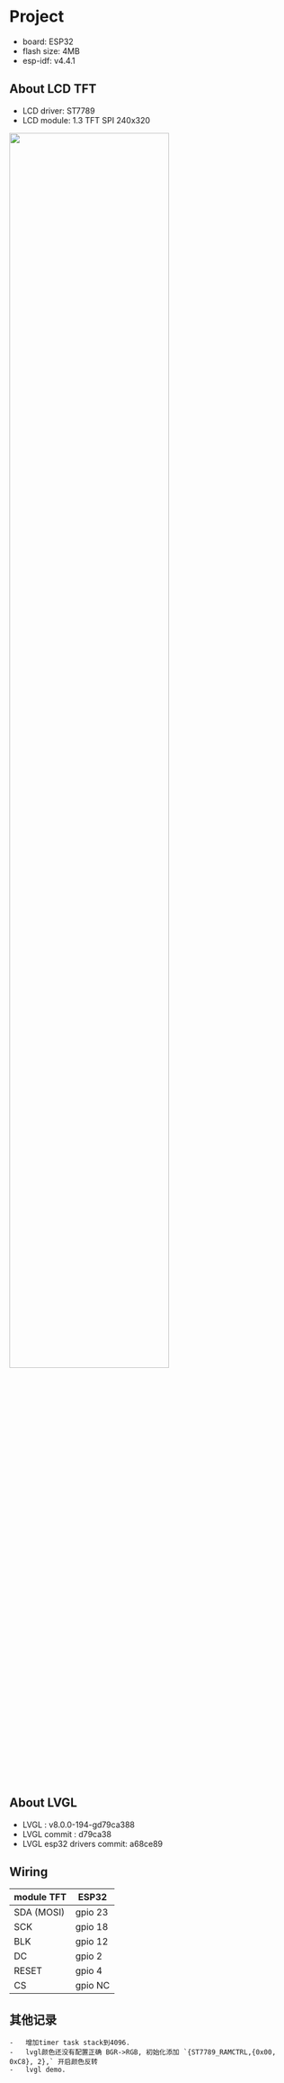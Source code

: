 # Project

* board: ESP32
* flash size: 4MB
* esp-idf: v4.4.1

## About LCD TFT

* LCD driver: ST7789
* LCD module: 1.3 TFT SPI 240x320

<img src="assets/lcd.PNG" width="75%" > </img>

## About LVGL

* LVGL : v8.0.0-194-gd79ca388
* LVGL commit : d79ca38
* LVGL esp32 drivers commit: a68ce89 

## Wiring

| module TFT   | ESP32    |
| ---          | ---      |
| SDA (MOSI)   |  gpio 23 |
| SCK          |  gpio 18 |
| BLK          |  gpio 12 |
| DC           |  gpio 2  |
| RESET        |  gpio 4  |
| CS           |  gpio NC |


##  其他记录
    -   增加timer task stack到4096.
    -   lvgl颜色还没有配置正确 BGR->RGB, 初始化添加 `{ST7789_RAMCTRL,{0x00, 0xC8}, 2},` 开启颜色反转
    -   lvgl demo.
